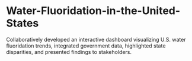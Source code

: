 # Water-Fluoridation-in-the-United-States
Collaboratively developed an interactive dashboard visualizing U.S. water fluoridation trends, integrated government data, highlighted state disparities, and presented findings to stakeholders.
